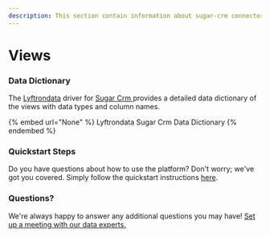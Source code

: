 ```yaml
---
description: This section contain information about sugar-crm connector views information
---
```


# Views

### Data Dictionary

The [Lyftrondata](https://www.lyftrondata.com/) driver for [Sugar Crm](None/)[ ](https://www.lyftrondata.com/integration/sugar-crm/)provides a detailed data dictionary of the views with data types and column names.

{% embed url="None" %}
Lyftrondata Sugar Crm Data Dictionary
{% endembed %}

### Quickstart Steps

Do you have questions about how to use the platform? Don't worry; we've got you covered. Simply follow the quickstart instructions [here](../README.md).

### Questions? <a href="#questions" id="questions"></a>

We're always happy to answer any additional questions you may have! [Set up a meeting with our data experts.](https://www.lyftrondata.com/book-a-meeting/)


